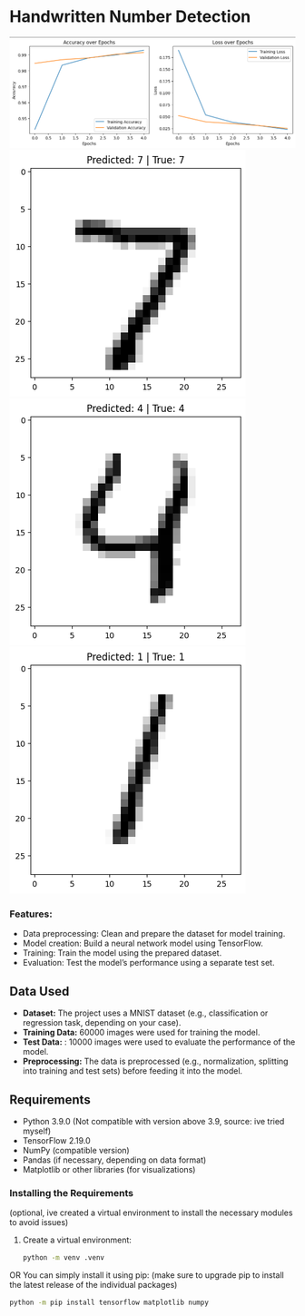 # Handwritten Number Detection
![alt image](https://github.com/Aneerudh17/Handwritten_Number_Detection/blob/main/Test_Accuracy.png)
![alt image](https://github.com/Aneerudh17/Handwritten_Number_Detection/blob/main/prediction1.png)
![alt image](https://github.com/Aneerudh17/Handwritten_Number_Detection/blob/main/Prediction2.png)
![alt image](https://github.com/Aneerudh17/Handwritten_Number_Detection/blob/main/prediction3.png)
### Features:
- Data preprocessing: Clean and prepare the dataset for model training.
- Model creation: Build a neural network model using TensorFlow.
- Training: Train the model using the prepared dataset.
- Evaluation: Test the model’s performance using a separate test set.

## Data Used

- **Dataset:** The project uses a MNIST dataset (e.g., classification or regression task, depending on your case).
- **Training Data:** 60000 images were used for training the model.
- **Test Data:** : 10000 images were used to evaluate the performance of the model.
- **Preprocessing:** The data is preprocessed (e.g., normalization, splitting into training and test sets) before feeding it into the model.

## Requirements

- Python 3.9.0 (Not compatible with version above 3.9, source: ive tried myself)
- TensorFlow 2.19.0
- NumPy (compatible version)
- Pandas (if necessary, depending on data format)
- Matplotlib or other libraries (for visualizations)

### Installing the Requirements
(optional, ive created a virtual environment to install the necessary modules to avoid issues)
1. Create a virtual environment:
   ```bash
   python -m venv .venv
OR
You can simply install it using pip: (make sure to upgrade pip to install the latest release of the individual packages)
  ```bash
python -m pip install tensorflow matplotlib numpy
